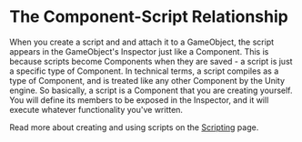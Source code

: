 The Component-Script Relationship
=================================


When you create a <span class=keyword>script</span> and and attach it to a GameObject, the script appears in the GameObject's Inspector just like a Component.  This is because scripts become Components when they are saved - a script is just a specific type of Component.  In technical terms, a script compiles as a type of Component, and is treated like any other Component by the Unity engine. So basically, a script is a Component that you are creating yourself.  You will define its members to be exposed in the Inspector, and it will execute whatever functionality you've written.

Read more about creating and using scripts on the [Scripting](Scripting.html) page.

